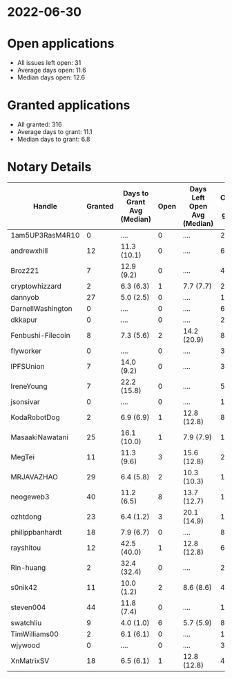 2022-06-30
==========

# Open applications

- All issues left open: 31
- Average days open: 11.6
- Median days open: 12.6

# Granted applications

- All granted: 316
- Average days to grant: 11.1
- Median days to grant: 6.8

# Notary Details

| Handle            |   Granted | Days to Grant Avg (Median)   |   Open | Days Left Open Avg (Median)   |   Closed (no grant) |
|-------------------|-----------|------------------------------|--------|-------------------------------|---------------------|
| 1am5UP3RasM4R10   |         0 | ....                         |      0 | ....                          |                   2 |
| andrewxhill       |        12 | 11.3  (10.1)                 |      0 | ....                          |                  69 |
| Broz221           |         7 | 12.9  (9.2)                  |      0 | ....                          |                  41 |
| cryptowhizzard    |         2 | 6.3  (6.3)                   |      1 | 7.7  (7.7)                    |                  22 |
| dannyob           |        27 | 5.0  (2.5)                   |      0 | ....                          |                 136 |
| DarnellWashington |         0 | ....                         |      0 | ....                          |                   6 |
| dkkapur           |         0 | ....                         |      0 | ....                          |                   2 |
| Fenbushi-Filecoin |         8 | 7.3  (5.6)                   |      2 | 14.2  (20.9)                  |                  87 |
| flyworker         |         0 | ....                         |      0 | ....                          |                   3 |
| IPFSUnion         |         7 | 14.0  (9.2)                  |      0 | ....                          |                  33 |
| IreneYoung        |         7 | 22.2  (15.8)                 |      0 | ....                          |                  52 |
| jsonsivar         |         0 | ....                         |      0 | ....                          |                  13 |
| KodaRobotDog      |         2 | 6.9  (6.9)                   |      1 | 12.8  (12.8)                  |                   8 |
| MasaakiNawatani   |        25 | 16.1  (10.0)                 |      1 | 7.9  (7.9)                    |                 111 |
| MegTei            |        11 | 11.3  (9.6)                  |      3 | 15.6  (12.8)                  |                  28 |
| MRJAVAZHAO        |        29 | 6.4  (5.8)                   |      2 | 10.3  (10.3)                  |                 120 |
| neogeweb3         |        40 | 11.2  (6.5)                  |      8 | 13.7  (12.7)                  |                 127 |
| ozhtdong          |        23 | 6.4  (1.2)                   |      3 | 20.1  (14.9)                  |                 123 |
| philippbanhardt   |        18 | 7.9  (6.7)                   |      0 | ....                          |                  81 |
| rayshitou         |        12 | 42.5  (40.0)                 |      1 | 12.8  (12.8)                  |                  65 |
| Rin-huang         |         2 | 32.4  (32.4)                 |      0 | ....                          |                   2 |
| s0nik42           |        11 | 10.0  (1.2)                  |      2 | 8.6  (8.6)                    |                  49 |
| steven004         |        44 | 11.8  (7.4)                  |      0 | ....                          |                 180 |
| swatchliu         |         9 | 4.0  (1.0)                   |      6 | 5.7  (5.9)                    |                  83 |
| TimWilliams00     |         2 | 6.1  (6.1)                   |      0 | ....                          |                  13 |
| wjywood           |         0 | ....                         |      0 | ....                          |                  39 |
| XnMatrixSV        |        18 | 6.5  (6.1)                   |      1 | 12.8  (12.8)                  |                  40 |